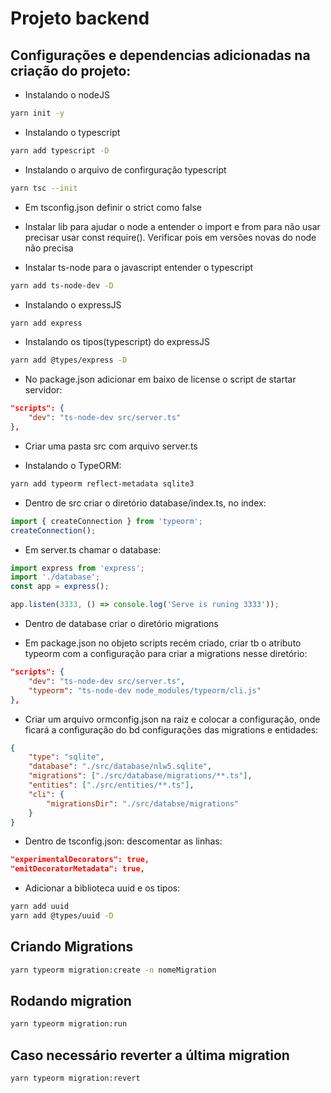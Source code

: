 # Projeto backend

## Configurações e dependencias adicionadas na criação do projeto:

* Instalando o nodeJS
```bash
yarn init -y
```

* Instalando o typescript
```bash
yarn add typescript -D
```

* Instalando o arquivo de confirguração typescript
```bash
yarn tsc --init
```
* Em tsconfig.json definir o strict como false

* Instalar lib para ajudar o node a entender o import e from para não usar precisar usar const require(). Verificar pois em versões novas do node não precisa

* Instalar ts-node para o javascript entender o typescript
```bash
yarn add ts-node-dev -D
```

* Instalando o expressJS
```bash
yarn add express
```

* Instalando os tipos(typescript) do expressJS
```bash
yarn add @types/express -D
```

* No package.json adicionar em baixo de license o script de startar servidor:
```json
"scripts": {
    "dev": "ts-node-dev src/server.ts"
},
```

* Criar uma pasta src com arquivo server.ts

* Instalando o TypeORM:
```bash
yarn add typeorm reflect-metadata sqlite3
```

* Dentro de src criar o diretório database/index.ts, no index:
```ts
import { createConnection } from 'typeorm';
createConnection();
```

* Em server.ts chamar o database:
```ts
import express from 'express';
import './database';
const app = express();

app.listen(3333, () => console.log('Serve is runing 3333'));
```

* Dentro de database criar o diretório migrations

* Em package.json no objeto scripts recém criado, criar tb o atributo typeorm com a configuração para criar a migrations nesse diretório:
```json
"scripts": {
    "dev": "ts-node-dev src/server.ts",
    "typeorm": "ts-node-dev node_modules/typeorm/cli.js"
},
```

* Criar um arquivo ormconfig.json na raiz e colocar a configuração, onde ficará a configuração do bd configurações das migrations e entidades:
```json
{
    "type": "sqlite",
    "database": "./src/database/nlw5.sqlite",
    "migrations": ["./src/database/migrations/**.ts"],
    "entities": ["./src/entities/**.ts"],
    "cli": {
        "migrationsDir": "./src/databse/migrations"
    }
}
```

* Dentro de tsconfig.json:
descomentar as linhas:
```json
"experimentalDecorators": true,
"emitDecoratorMetadata": true,
```

* Adicionar a biblioteca uuid e os tipos:
```bash
yarn add uuid
yarn add @types/uuid -D
```

## Criando Migrations

```bash
yarn typeorm migration:create -n nomeMigration
```

## Rodando migration

```bash
yarn typeorm migration:run
```

## Caso necessário reverter a última migration

```bash
yarn typeorm migration:revert
```
